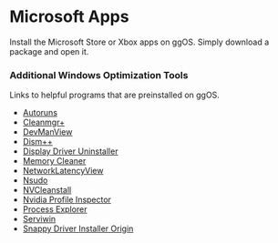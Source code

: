 # Microsoft Apps
Install the Microsoft Store or Xbox apps on ggOS. Simply download a package and open it.

### Additional Windows Optimization Tools ###
Links to helpful programs that are preinstalled on ggOS.

- [Autoruns](https://docs.microsoft.com/en-us/sysinternals/downloads/autoruns)
- [Cleanmgr+](https://www.builtbybel.com/cleanmgrplus)
- [DevManView](https://www.nirsoft.net/utils/device_manager_view.html)
- [Dism++](https://www.majorgeeks.com/files/details/dism.html)
- [Display Driver Uninstaller](https://www.guru3d.com/files-details/display-driver-uninstaller-download.html)
- [Memory Cleaner](https://www.majorgeeks.com/files/details/memory_cleaner_danskee.html)
- [NetworkLatencyView](https://www.nirsoft.net/utils/network_latency_view.html)
- [Nsudo](https://nsudo.m2team.org/)
- [NVCleanstall](https://www.techpowerup.com/download/techpowerup-nvcleanstall/)
- [Nvidia Profile Inspector](https://github.com/Orbmu2k/nvidiaProfileInspector)
- [Process Explorer](https://docs.microsoft.com/en-us/sysinternals/downloads/process-explorer)
- [Serviwin](https://www.nirsoft.net/utils/serviwin.html)
- [Snappy Driver Installer Origin](https://m.majorgeeks.com/files/details/snappy_driver_installer_origin.html)
